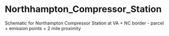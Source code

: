# Northhampton_Compressor_Station
Schematic for Northampton Compressor Station at VA + NC border - parcel + emission points + 2 mile proximity
